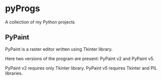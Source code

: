 # pyProgs
A collection of my Python projects

## PyPaint

PyPaint is a raster editor written using Tkinter library.

Here two versions of the program are present: PyPaint v2 and PyPaint v5.

PyPaint v2 requires only Tkinter library.
PyPaint v5 requires Tkinter and PIL libraries.
